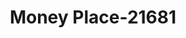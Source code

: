---
f_zip-code: 62471
f_state-code: IL
title: Money Place-21681
f_phone: 618-283-9400
f_city-only: Vandalia
f_address: 611 West Gallatin Street Vandalia
f_location-unique-id: '21681'
slug: money-place-21681
updated-on: '2024-05-30T13:46:58.046Z'
created-on: '2024-05-30T13:36:59.803Z'
published-on: '2024-05-30T13:54:32.469Z'
f_city-state: cms/city/vandalia-il.md
f_company: cms/company/money-place.md
f_state: cms/state/illinois.md
layout: '[payday-loan].html'
tags: payday-loan
---